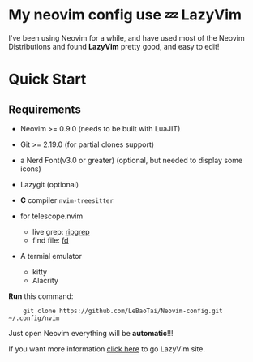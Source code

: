 # My neovim config use 💤 LazyVim
I've been using Neovim for a while, and have used most of the Neovim Distributions and found **LazyVim** pretty good, and easy to edit!

# Quick Start

## Requirements

* Neovim >= 0.9.0 (needs to be built with LuaJIT)
* Git >= 2.19.0 (for partial clones support)
* a Nerd Font(v3.0 or greater) (optional, but needed to display some icons)
* Lazygit (optional)
* **C** compiler `nvim-treesitter`
* for telescope.nvim

  * live grep: [ripgrep](https://github.com/BurntSushi/ripgrep)
  * find file: [fd](https://github.com/sharkdp/fd)

* A termial emulator

  * kitty
  * Alacrity


**Run** this command:

		git clone https://github.com/LeBaoTai/Neovim-config.git ~/.config/nvim
		
Just open Neovim everything will be **automatic**!!!

If you want more information [click here](https://www.lazyvim.org/) to go LazyVim site.

